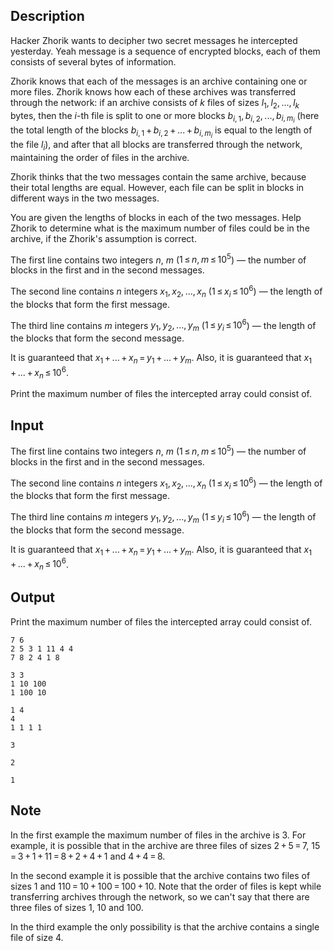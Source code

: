 ## Description

<div><p>Hacker Zhorik wants to decipher two secret messages he intercepted yesterday. Yeah message is a sequence of encrypted blocks, each of them consists of several bytes of information.</p><p>Zhorik knows that each of the messages is an archive containing one or more files. Zhorik knows how each of these archives was transferred through the network: if an archive consists of <span class="tex-span"><i>k</i></span> files of sizes <span class="tex-span"><i>l</i><sub class="lower-index">1</sub>, <i>l</i><sub class="lower-index">2</sub>, ..., <i>l</i><sub class="lower-index"><i>k</i></sub></span> bytes, then the <span class="tex-span"><i>i</i></span>-th file is split to one or more blocks <span class="tex-span"><i>b</i><sub class="lower-index"><i>i</i>, 1</sub>, <i>b</i><sub class="lower-index"><i>i</i>, 2</sub>, ..., <i>b</i><sub class="lower-index"><i>i</i>, <i>m</i><sub class="lower-index"><i>i</i></sub></sub></span> (here the total length of the blocks <span class="tex-span"><i>b</i><sub class="lower-index"><i>i</i>, 1</sub> + <i>b</i><sub class="lower-index"><i>i</i>, 2</sub> + ... + <i>b</i><sub class="lower-index"><i>i</i>, <i>m</i><sub class="lower-index"><i>i</i></sub></sub></span> is equal to the length of the file <span class="tex-span"><i>l</i><sub class="lower-index"><i>i</i></sub></span>), and after that all blocks are transferred through the network, maintaining the order of files in the archive.</p><p>Zhorik thinks that the two messages contain the same archive, because their total lengths are equal. However, each file can be split in blocks in different ways in the two messages.</p><p>You are given the lengths of blocks in each of the two messages. Help Zhorik to determine what is the maximum number of files could be in the archive, if the Zhorik's assumption is correct.</p></div><div class="input-specification"><p>The first line contains two integers <span class="tex-span"><i>n</i></span>, <span class="tex-span"><i>m</i></span> (<span class="tex-span">1 ≤ <i>n</i>, <i>m</i> ≤ 10<sup class="upper-index">5</sup></span>) — the number of blocks in the first and in the second messages.</p><p>The second line contains <span class="tex-span"><i>n</i></span> integers <span class="tex-span"><i>x</i><sub class="lower-index">1</sub>, <i>x</i><sub class="lower-index">2</sub>, ..., <i>x</i><sub class="lower-index"><i>n</i></sub></span> (<span class="tex-span">1 ≤ <i>x</i><sub class="lower-index"><i>i</i></sub> ≤ 10<sup class="upper-index">6</sup></span>) — the length of the blocks that form the first message.</p><p>The third line contains <span class="tex-span"><i>m</i></span> integers <span class="tex-span"><i>y</i><sub class="lower-index">1</sub>, <i>y</i><sub class="lower-index">2</sub>, ..., <i>y</i><sub class="lower-index"><i>m</i></sub></span> (<span class="tex-span">1 ≤ <i>y</i><sub class="lower-index"><i>i</i></sub> ≤ 10<sup class="upper-index">6</sup></span>) — the length of the blocks that form the second message.</p><p>It is guaranteed that <span class="tex-span"><i>x</i><sub class="lower-index">1</sub> + ... + <i>x</i><sub class="lower-index"><i>n</i></sub> = <i>y</i><sub class="lower-index">1</sub> + ... + <i>y</i><sub class="lower-index"><i>m</i></sub></span>. <span class="tex-font-style-bf">Also, it is guaranteed that <span class="tex-span"><i>x</i><sub class="lower-index">1</sub> + ... + <i>x</i><sub class="lower-index"><i>n</i></sub> ≤ 10<sup class="upper-index">6</sup></span>.</span></p></div><div class="output-specification"><p>Print the maximum number of files the intercepted array could consist of.</p></div>

## Input

<p>The first line contains two integers <span class="tex-span"><i>n</i></span>, <span class="tex-span"><i>m</i></span> (<span class="tex-span">1 ≤ <i>n</i>, <i>m</i> ≤ 10<sup class="upper-index">5</sup></span>) — the number of blocks in the first and in the second messages.</p><p>The second line contains <span class="tex-span"><i>n</i></span> integers <span class="tex-span"><i>x</i><sub class="lower-index">1</sub>, <i>x</i><sub class="lower-index">2</sub>, ..., <i>x</i><sub class="lower-index"><i>n</i></sub></span> (<span class="tex-span">1 ≤ <i>x</i><sub class="lower-index"><i>i</i></sub> ≤ 10<sup class="upper-index">6</sup></span>) — the length of the blocks that form the first message.</p><p>The third line contains <span class="tex-span"><i>m</i></span> integers <span class="tex-span"><i>y</i><sub class="lower-index">1</sub>, <i>y</i><sub class="lower-index">2</sub>, ..., <i>y</i><sub class="lower-index"><i>m</i></sub></span> (<span class="tex-span">1 ≤ <i>y</i><sub class="lower-index"><i>i</i></sub> ≤ 10<sup class="upper-index">6</sup></span>) — the length of the blocks that form the second message.</p><p>It is guaranteed that <span class="tex-span"><i>x</i><sub class="lower-index">1</sub> + ... + <i>x</i><sub class="lower-index"><i>n</i></sub> = <i>y</i><sub class="lower-index">1</sub> + ... + <i>y</i><sub class="lower-index"><i>m</i></sub></span>. <span class="tex-font-style-bf">Also, it is guaranteed that <span class="tex-span"><i>x</i><sub class="lower-index">1</sub> + ... + <i>x</i><sub class="lower-index"><i>n</i></sub> ≤ 10<sup class="upper-index">6</sup></span>.</span></p>

## Output

<p>Print the maximum number of files the intercepted array could consist of.</p>





```input1
7 6
2 5 3 1 11 4 4
7 8 2 4 1 8

```




```input2
3 3
1 10 100
1 100 10

```




```input3
1 4
4
1 1 1 1

```




```output1
3

```




```output2
2

```




```output3
1

```



## Note

<p>In the first example the maximum number of files in the archive is 3. For example, it is possible that in the archive are three files of sizes <span class="tex-span">2 + 5 = 7</span>, <span class="tex-span">15 = 3 + 1 + 11 = 8 + 2 + 4 + 1</span> and <span class="tex-span">4 + 4 = 8</span>.</p><p>In the second example it is possible that the archive contains two files of sizes <span class="tex-span">1</span> and <span class="tex-span">110 = 10 + 100 = 100 + 10</span>. Note that the order of files is kept while transferring archives through the network, so we can't say that there are three files of sizes <span class="tex-span">1</span>, <span class="tex-span">10</span> and <span class="tex-span">100</span>.</p><p>In the third example the only possibility is that the archive contains a single file of size <span class="tex-span">4</span>.</p>
